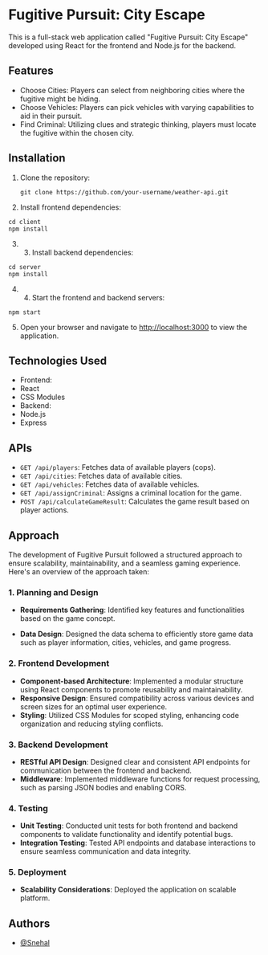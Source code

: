 # Fugitive Pursuit: City Escape

This is a full-stack web application called "Fugitive Pursuit: City Escape" developed using React for the frontend and Node.js for the backend.

## Features

- Choose Cities: Players can select from neighboring cities where the fugitive might be hiding.
- Choose Vehicles: Players can pick vehicles with varying capabilities to aid in their pursuit.
- Find Criminal: Utilizing clues and strategic thinking, players must locate the fugitive within the chosen city.

## Installation

1. Clone the repository:

   ```
   git clone https://github.com/your-username/weather-api.git
   ```

2. Install frontend dependencies:

```
cd client
npm install
```

3. 3. Install backend dependencies:

```
cd server
npm install
```

4. 4. Start the frontend and backend servers:

```
npm start

```

5. Open your browser and navigate to [http://localhost:3000](http://localhost:3000) to view the application.

## Technologies Used

- Frontend:
- React
- CSS Modules
- Backend:
- Node.js
- Express

## APIs

- `GET /api/players`: Fetches data of available players (cops).
- `GET /api/cities`: Fetches data of available cities.
- `GET /api/vehicles`: Fetches data of available vehicles.
- `GET /api/assignCriminal`: Assigns a criminal location for the game.
- `POST /api/calculateGameResult`: Calculates the game result based on player actions.

## Approach

The development of Fugitive Pursuit followed a structured approach to ensure scalability, maintainability, and a seamless gaming experience. Here's an overview of the approach taken:

### 1. Planning and Design

- **Requirements Gathering**: Identified key features and functionalities based on the game concept.

- **Data Design**: Designed the data schema to efficiently store game data such as player information, cities, vehicles, and game progress.

### 2. Frontend Development

- **Component-based Architecture**: Implemented a modular structure using React components to promote reusability and maintainability.
- **Responsive Design**: Ensured compatibility across various devices and screen sizes for an optimal user experience.
- **Styling**: Utilized CSS Modules for scoped styling, enhancing code organization and reducing styling conflicts.

### 3. Backend Development

- **RESTful API Design**: Designed clear and consistent API endpoints for communication between the frontend and backend.
- **Middleware**: Implemented middleware functions for request processing, such as parsing JSON bodies and enabling CORS.

### 4. Testing

- **Unit Testing**: Conducted unit tests for both frontend and backend components to validate functionality and identify potential bugs.
- **Integration Testing**: Tested API endpoints and database interactions to ensure seamless communication and data integrity.

### 5. Deployment

- **Scalability Considerations**: Deployed the application on scalable platform.

## Authors

- [@Snehal](https://github.com/Snehal-Salvi)
